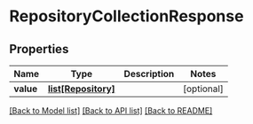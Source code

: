 # RepositoryCollectionResponse

## Properties
Name | Type | Description | Notes
------------ | ------------- | ------------- | -------------
**value** | [**list[Repository]**](Repository.md) |  | [optional] 

[[Back to Model list]](../README.md#documentation-for-models) [[Back to API list]](../README.md#documentation-for-api-endpoints) [[Back to README]](../README.md)

